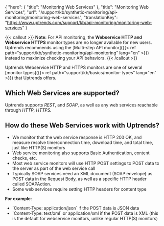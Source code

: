 {
  "hero": {
    "title": "Monitoring Web Services"
  },
  "title": "Monitoring Web Services",
  "url": "/support/kb/synthetic-monitoring/api-monitoring/monitoring-web-services",
  "translationKey": "https://www.uptrends.com/support/kb/api-monitoring/monitoring-web-services"
}

{{< callout >}} **Note:** For API monitoring, the **Webservice HTTP and Webservice HTTPS** monitor types are no longer available for new users. Uptrends recommends using the [Multi-step API monitor]({{< ref path="support/kb/synthetic-monitoring/api-monitoring" lang="en" >}}) instead to maximize checking your API behaviors. {{< /callout >}}

Uptrends Webservice HTTP and HTTPS monitors are one of several [monitor types]({{< ref path="support/kb/basics/monitor-types" lang="en" >}}) that Uptrends offers. 

## Which Web Services are supported?

Uptrends supports *REST*, and *SOAP*, as well as any web services reachable through *HTTP*, *HTTPS.*

## How do these Web Services work with Uptrends?

-   We monitor that the web service response is HTTP 200 OK, and measure resolve time/connection time, download time, and total time, just like HTTP(S) monitors  
-   Web service monitoring also supports Basic Authentication, content checks, etc.  
-   Most web service monitors will use HTTP POST settings to POST data to the server as part of the web service call  
-   Typically SOAP services need an XML document (SOAP envelope) as POST data in the Request Body, as well as a specific HTTP header called SOAPAction.  
-   Some web services require setting HTTP headers for content type

**For example**:

-   \`Content-Type: application/json\` if the POST data is JSON data  
-   \`Content-Type: text/xml\` or application/xml if the POST data is XML (this is the default for webservice monitors, unlike regular HTTP(S) monitors)
